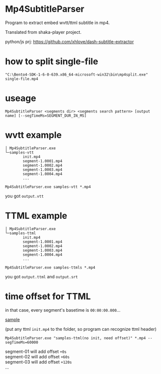 # Mp4SubtitleParser

Program to extract embed wvtt/ttml subtitle in mp4.

Translated from shaka-player project.

python/js prj: https://github.com/xhlove/dash-subtitle-extractor

# how to split single-file

```
"C:\Bento4-SDK-1-6-0-639.x86_64-microsoft-win32\bin\mp4split.exe" single-file.mp4
```

# useage
```
Mp4SubtitleParser <segments dir> <segments search pattern> [output name] [--segTimeMs=SEGMENT_DUR_IN_MS]
```

# wvtt example
```
│ Mp4SubtitleParser.exe
└─samples-vtt
        init.mp4
        segment-1.0001.mp4
        segment-1.0002.mp4
        segment-1.0003.mp4
        segment-1.0004.mp4
        ...
```

```
Mp4SubtitleParser.exe samples-vtt *.mp4
```

you got `output.vtt`

# TTML example
```
│ Mp4SubtitleParser.exe
└─samples-ttml
        init.mp4
        segment-1.0001.mp4
        segment-1.0002.mp4
        segment-1.0003.mp4
        segment-1.0004.mp4
        ...
```

```
Mp4SubtitleParser.exe samples-ttmls *.mp4
```

you got `output.ttml` and `output.srt`


# time offset for TTML

in that case, every segment's basetime is `00:00:00.000`...

[sample](https://github.com/nilaoda/Mp4SubtitleParser/blob/main/samples/samples-ttml(no%20init%2C%20need%20offset).zip)

(put any ttml `init.mp4` to the folder, so program can recognize ttml header)

```
Mp4SubtitleParser.exe "samples-ttml(no init, need offset)" *.mp4 --segTimeMs=60000
```

segment-01 will add offset `+0s`  
segment-02 will add offset `+60s`  
segment-03 will add offset `+120s`  
...
